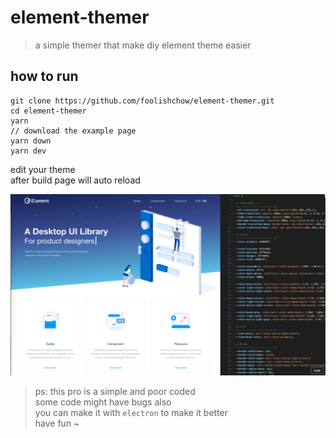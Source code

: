 # element-themer

> a simple themer that make diy element theme easier

## how to run 
```
git clone https://github.com/foolishchow/element-themer.git
cd element-themer
yarn 
// download the example page
yarn down
yarn dev
```
edit your theme   
after build page will auto reload

![shoot](shoot.png)
> ps:
this pro is a simple and poor coded  
some code might have bugs also  
you can make it with `electron` to make it better   
have fun ~
